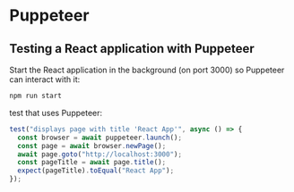 # Puppeteer

## Testing a React application with Puppeteer

Start the React application in the background (on port 3000) so Puppeteer can interact with it:

```bash
npm run start
```

test that uses Puppeteer:

```js
test("displays page with title 'React App'", async () => {
  const browser = await puppeteer.launch();
  const page = await browser.newPage();
  await page.goto("http://localhost:3000");
  const pageTitle = await page.title();
  expect(pageTitle).toEqual("React App");
});
```

